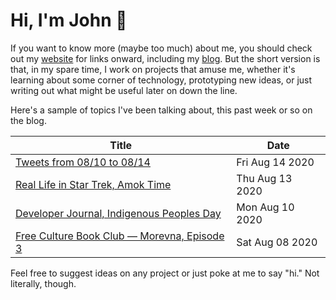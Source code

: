 # Hi, I'm John 👋

If you want to know more (maybe too much) about me, you should check out my [website](https://john.colagioia.net/) for links onward, including my [blog](https://john.colagioia.net/blog).  But the short version is that, in my spare time, I work on projects that amuse me, whether it's learning about some corner of technology, prototyping new ideas, or just writing out what might be useful later on down the line.

Here's a sample of topics I've been talking about, this past week or so on the blog.

|Title|Date|
|-----|-------|
|[Tweets from 08/10 to 08/14](https://john.colagioia.net/blog/media/2020/08/14/week.html)|Fri Aug 14 2020|
|[Real Life in Star Trek, Amok Time](https://john.colagioia.net/blog/2020/08/13/amok.html)|Thu Aug 13 2020|
|[Developer Journal, Indigenous Peoples Day](https://john.colagioia.net/blog/2020/08/10/indigenous.html)|Mon Aug 10 2020|
|[Free Culture Book Club — Morevna, Episode 3](https://john.colagioia.net/blog/2020/08/08/morevna3.html)|Sat Aug 08 2020|

Feel free to suggest ideas on any project or just poke at me to say "hi." Not literally, though.
